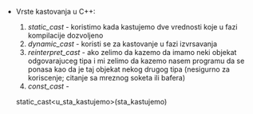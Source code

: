 * Vrste kastovanja u C++:
  1. *static_cast* - koristimo kada kastujemo dve vrednosti koje u fazi kompilacije dozvoljeno 
  2. *dynamic_cast* - koristi se za kastovanje u fazi izvrsavanja
  3. *reinterpret_cast* - ako zelimo da kazemo da imamo neki objekat odgovarajuceg tipa i mi zelimo da kazemo nasem programu da se ponasa kao da je taj objekat nekog drugog tipa (nesigurno za koriscenje; citanje sa mreznog soketa ili bafera)
  4. *const_cast* - 

  static_cast<u_sta_kastujemo>(sta_kastujemo)